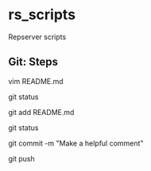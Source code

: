# rs_scripts
Repserver scripts

Git: Steps
----------
vim README.md

git status

git add README.md 

git status

git commit -m "Make a helpful comment"

git push

